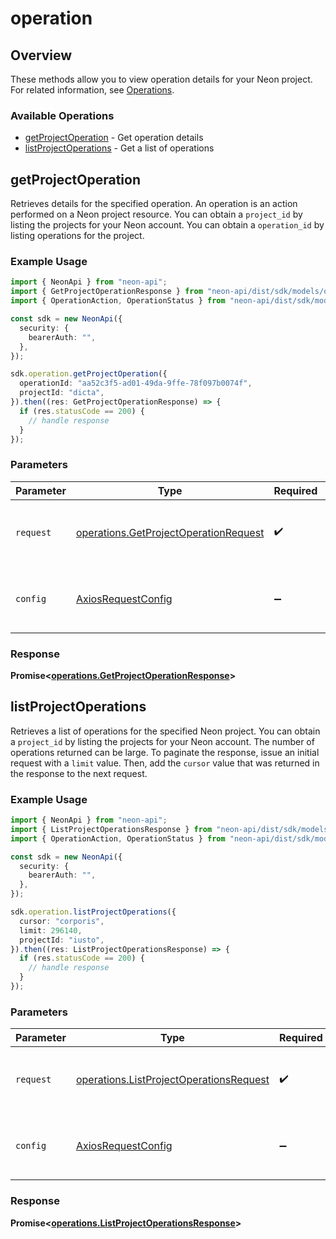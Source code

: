 # operation

## Overview

These methods allow you to view operation details for your Neon project. For related information, see [Operations](https://neon.tech/docs/manage/operations).

### Available Operations

* [getProjectOperation](#getprojectoperation) - Get operation details
* [listProjectOperations](#listprojectoperations) - Get a list of operations

## getProjectOperation

Retrieves details for the specified operation.
An operation is an action performed on a Neon project resource.
You can obtain a `project_id` by listing the projects for your Neon account.
You can obtain a `operation_id` by listing operations for the project.


### Example Usage

```typescript
import { NeonApi } from "neon-api";
import { GetProjectOperationResponse } from "neon-api/dist/sdk/models/operations";
import { OperationAction, OperationStatus } from "neon-api/dist/sdk/models/shared";

const sdk = new NeonApi({
  security: {
    bearerAuth: "",
  },
});

sdk.operation.getProjectOperation({
  operationId: "aa52c3f5-ad01-49da-9ffe-78f097b0074f",
  projectId: "dicta",
}).then((res: GetProjectOperationResponse) => {
  if (res.statusCode == 200) {
    // handle response
  }
});
```

### Parameters

| Parameter                                                                                      | Type                                                                                           | Required                                                                                       | Description                                                                                    |
| ---------------------------------------------------------------------------------------------- | ---------------------------------------------------------------------------------------------- | ---------------------------------------------------------------------------------------------- | ---------------------------------------------------------------------------------------------- |
| `request`                                                                                      | [operations.GetProjectOperationRequest](../../models/operations/getprojectoperationrequest.md) | :heavy_check_mark:                                                                             | The request object to use for the request.                                                     |
| `config`                                                                                       | [AxiosRequestConfig](https://axios-http.com/docs/req_config)                                   | :heavy_minus_sign:                                                                             | Available config options for making requests.                                                  |


### Response

**Promise<[operations.GetProjectOperationResponse](../../models/operations/getprojectoperationresponse.md)>**


## listProjectOperations

Retrieves a list of operations for the specified Neon project.
You can obtain a `project_id` by listing the projects for your Neon account.
The number of operations returned can be large.
To paginate the response, issue an initial request with a `limit` value.
Then, add the `cursor` value that was returned in the response to the next request.


### Example Usage

```typescript
import { NeonApi } from "neon-api";
import { ListProjectOperationsResponse } from "neon-api/dist/sdk/models/operations";
import { OperationAction, OperationStatus } from "neon-api/dist/sdk/models/shared";

const sdk = new NeonApi({
  security: {
    bearerAuth: "",
  },
});

sdk.operation.listProjectOperations({
  cursor: "corporis",
  limit: 296140,
  projectId: "iusto",
}).then((res: ListProjectOperationsResponse) => {
  if (res.statusCode == 200) {
    // handle response
  }
});
```

### Parameters

| Parameter                                                                                          | Type                                                                                               | Required                                                                                           | Description                                                                                        |
| -------------------------------------------------------------------------------------------------- | -------------------------------------------------------------------------------------------------- | -------------------------------------------------------------------------------------------------- | -------------------------------------------------------------------------------------------------- |
| `request`                                                                                          | [operations.ListProjectOperationsRequest](../../models/operations/listprojectoperationsrequest.md) | :heavy_check_mark:                                                                                 | The request object to use for the request.                                                         |
| `config`                                                                                           | [AxiosRequestConfig](https://axios-http.com/docs/req_config)                                       | :heavy_minus_sign:                                                                                 | Available config options for making requests.                                                      |


### Response

**Promise<[operations.ListProjectOperationsResponse](../../models/operations/listprojectoperationsresponse.md)>**

